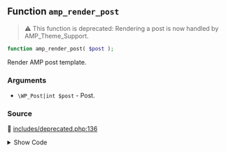 ## Function `amp_render_post`

> :warning: This function is deprecated: Rendering a post is now handled by AMP_Theme_Support.

```php
function amp_render_post( $post );
```

Render AMP post template.

### Arguments

* `\WP_Post|int $post` - Post.

### Source

:link: [includes/deprecated.php:136](../../includes/deprecated.php#L136-L182)

<details>
<summary>Show Code</summary>

```php
function amp_render_post( $post ) {
	_deprecated_function( __FUNCTION__, '1.5' );
	global $wp_query;

	if ( ! ( $post instanceof WP_Post ) ) {
		$post = get_post( $post );
		if ( ! $post ) {
			return;
		}
	}
	$post_id = $post->ID;

	/*
	 * If amp_render_post is called directly outside of the standard endpoint, amp_is_request() will return false,
	 * which is not ideal for any code that expects to run in an AMP context.
	 * Let's force the value to be true while we render AMP.
	 */
	$was_set = isset( $wp_query->query_vars[ amp_get_slug() ] );
	if ( ! $was_set ) {
		$wp_query->query_vars[ amp_get_slug() ] = true;
	}

	// Prevent New Relic from causing invalid AMP responses due the NREUM script it injects after the meta charset.
	if ( extension_loaded( 'newrelic' ) ) {
		newrelic_disable_autorum();
	}

	/**
	 * Fires before rendering a post in AMP.
	 *
	 * This action is not triggered when 'amp' theme support is present. Instead, you should use 'template_redirect' action and check if `amp_is_request()`.
	 *
	 * @since 0.2
	 * @deprecated
	 *
	 * @param int $post_id Post ID.
	 */
	do_action( 'pre_amp_render_post', $post_id );

	amp_add_post_template_actions();
	$template = new AMP_Post_Template( $post );
	$template->load();

	if ( ! $was_set ) {
		unset( $wp_query->query_vars[ amp_get_slug() ] );
	}
}
```

</details>
